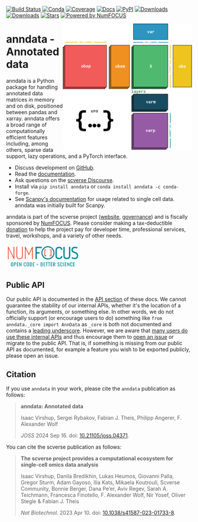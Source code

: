 [![Build Status](https://dev.azure.com/scverse/anndata/_apis/build/status/scverse.anndata?branchName=main)](https://dev.azure.com/scverse/anndata/_build)
[![Conda](https://img.shields.io/conda/vn/conda-forge/anndata.svg)](https://anaconda.org/conda-forge/anndata)
[![Coverage](https://codecov.io/gh/scverse/anndata/branch/main/graph/badge.svg?token=IN1mJN1Wi8)](https://codecov.io/gh/scverse/anndata)
[![Docs](https://readthedocs.com/projects/icb-anndata/badge/?version=latest)](https://anndata.readthedocs.io)
[![PyPI](https://img.shields.io/pypi/v/anndata.svg)](https://pypi.org/project/anndata)
[![Downloads](https://static.pepy.tech/badge/anndata/month)](https://pepy.tech/project/anndata)
[![Downloads](https://static.pepy.tech/badge/anndata)](https://pepy.tech/project/anndata)
[![Stars](https://img.shields.io/github/stars/scverse/anndata?style=flat&logo=github&color=yellow)](https://github.com/scverse/anndata/stargazers)
[![Powered by NumFOCUS](https://img.shields.io/badge/powered%20by-NumFOCUS-orange.svg?style=flat&colorA=E1523D&colorB=007D8A)](http://numfocus.org)

<img
  src="https://raw.githubusercontent.com/scverse/anndata/main/docs/_static/img/anndata_schema.svg"
  class="dark-light" align="right" width="350" alt="image"
/>

# anndata - Annotated data

anndata is a Python package for handling annotated data matrices in memory and on disk, positioned between pandas and xarray. anndata offers a broad range of computationally efficient features including, among others, sparse data support, lazy operations, and a PyTorch interface.

- Discuss development on [GitHub](https://github.com/scverse/anndata).
- Read the [documentation](https://anndata.readthedocs.io).
- Ask questions on the [scverse Discourse](https://discourse.scverse.org).
- Install via `pip install anndata` or `conda install anndata -c conda-forge`.
- See [Scanpy's documentation](https://scanpy.readthedocs.io/) for usage related to single cell data. anndata was initially built for Scanpy.

[//]: # (numfocus-fiscal-sponsor-attribution)

anndata is part of the scverse project ([website](https://scverse.org), [governance](https://scverse.org/about/roles)) and is fiscally sponsored by [NumFOCUS](https://numfocus.org/).
Please consider making a tax-deductible [donation](https://numfocus.org/donate-to-scverse) to help the project pay for developer time, professional services, travel, workshops, and a variety of other needs.


<a href="https://numfocus.org/project/scverse">
  <img
    src="https://raw.githubusercontent.com/numfocus/templates/master/images/numfocus-logo.png"
    width="200"
  >
</a>

## Public API

Our public API is documented in the [API section][] of these docs.
We cannot guarantee the stability of our internal APIs, whether it's the location of a function, its arguments, or something else.
In other words, we do not officially support (or encourage users to do) something like `from anndata._core import AnnData` as `_core` is both not documented and contains a [leading underscore][].
However, we are aware that [many users do use these internal APIs][] and thus encourage them to [open an issue][] or migrate to the public API.
That is, if something is missing from our public API as documented, for example a feature you wish to be exported publicly, please open an issue.

[api section]: https://anndata.readthedocs.io/en/stable/api.html
[leading underscore]: https://peps.python.org/pep-0008/#public-and-internal-interfaces
[many users do use these internal APIs]: https://github.com/search?q=%22anndata._io%22&type=code
[open an issue]: https://github.com/scverse/anndata/issues/new/choose


## Citation

If you use `anndata` in your work, please cite the `anndata` publication as follows:

> **anndata: Annotated data**
>
> Isaac Virshup, Sergei Rybakov, Fabian J. Theis, Philipp Angerer, F. Alexander Wolf
>
> _JOSS_ 2024 Sep 16. doi: [10.21105/joss.04371](https://doi.org/10.21105/joss.04371).

You can cite the scverse publication as follows:

> **The scverse project provides a computational ecosystem for single-cell omics data analysis**
>
> Isaac Virshup, Danila Bredikhin, Lukas Heumos, Giovanni Palla, Gregor Sturm, Adam Gayoso, Ilia Kats, Mikaela Koutrouli, Scverse Community, Bonnie Berger, Dana Pe’er, Aviv Regev, Sarah A. Teichmann, Francesca Finotello, F. Alexander Wolf, Nir Yosef, Oliver Stegle & Fabian J. Theis
>
> _Nat Biotechnol._ 2023 Apr 10. doi: [10.1038/s41587-023-01733-8](https://doi.org/10.1038/s41587-023-01733-8).
